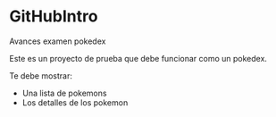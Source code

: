 # GitHubIntro
Avances examen pokedex 


Este es un proyecto de prueba que debe funcionar como un pokedex.

Te debe mostrar: 
- Una lista de pokemons
- Los detalles de los pokemon
